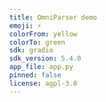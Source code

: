```yaml
---
title: OmniParser demo
emoji: ⚡
colorFrom: yellow
colorTo: green
sdk: gradio
sdk_version: 5.4.0
app_file: app.py
pinned: false
license: agpl-3.0
---
```

